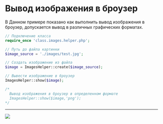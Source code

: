 
# Вывод изображения в броузер #
В Данном примере показано как выполнить вывод изображения в броузер, допускается вывод в различных графических форматах.
```php
// Подключение класса 
require_once 'class.images.helper.php'; 

// Путь до файла картинки  
$image_source = './images/test.jpg'; 

// Создать изображение из файла
$image = ImagesHelper::create($image_source);

// Вывести изображение в броузер
ImagesHelper::show($image);

/*
  Вывод изображения в броузер в определенном формате
  ImagesHelper::show($image,'png');
*/

```


---

<span>
<a href='http://www.gordejev.lv/'><img src='http://www.gordejev.lv/templates/gordejev/images/gora_88x31.png' /></a>
<br />
</span>
